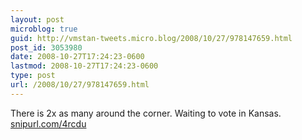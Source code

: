 ```yaml
---
layout: post
microblog: true
guid: http://vmstan-tweets.micro.blog/2008/10/27/978147659.html
post_id: 3053980
date: 2008-10-27T17:24:23-0600
lastmod: 2008-10-27T17:24:23-0600
type: post
url: /2008/10/27/978147659.html
---
```

There is 2x as many around the corner. Waiting to vote in Kansas.  [snipurl.com/4rcdu](http://snipurl.com/4rcdu)
